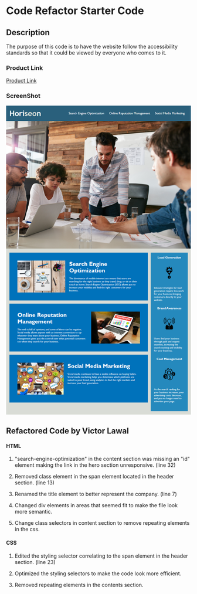 # Code Refactor Starter Code

## Description

The purpose of this code is to have the website follow the accessibility standards so that it could be viewed by everyone who comes to it.

### Product Link

[Product Link](https://viclawal27.github.io/horiseon-refactor.github.io/)

### ScreenShot

![Picture of Working Product](./assets/images/Product%20Screenshot.png)

## Refactored Code by Victor Lawal

#### HTML

1. "search-engine-optimization" in the content section was missing an "id" element making the link in the hero section unresponsive. (line 32)

2. Removed class element in the span element located in the header section. (line 13)

3. Renamed the title element to better represent the company. (line 7)

4. Changed div elements in areas that seemed fit to make the file look more semantic.

5. Change class selectors in content section to remove repeating elements in the css.

#### CSS

1. Edited the styling selector correlating to the span element in the header section. (line 23)

2. Optimized the styling selectors to make the code look more efficient.

3. Removed repeating elements in the contents section.
